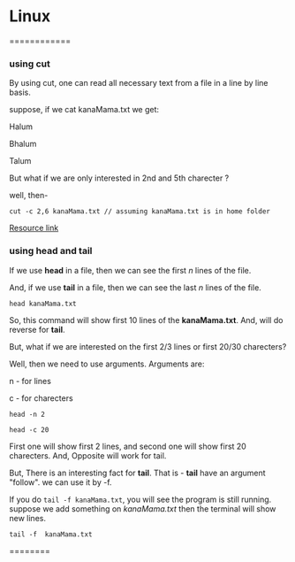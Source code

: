 # Linux
============

### using **cut**

By using cut, one can read all necessary text from a file in a line by line basis.

suppose, if we cat kanaMama.txt we get:

Halum 

Bhalum

Talum

But what if we are only interested in  2nd and 5th charecter ?

well, then-


```
cut -c 2,6 kanaMama.txt // assuming kanaMama.txt is in home folder  

``` 

[Resource link](http://www.folkstalk.com/2012/02/cut-command-in-unix-linux-examples.html)


### using **head** and **tail**

If we use **head** in a file, then we can see the first *n* lines of the file.

And, if we use **tail** in a file, then we can see the last *n* lines of the file.

```
head kanaMama.txt

```

So, this command will show first 10 lines of the **kanaMama.txt**. And, will do reverse for **tail**.

But, what if we are interested on the first 2/3 lines or first 20/30 charecters? 

Well, then we need to use arguments. Arguments are:

n - for lines 

c - for charecters


```
head -n 2

head -c 20

```

First one will show first 2 lines, and  second one will show first 20 charecters. And, Opposite will work for tail. 

But, There is an interesting fact for **tail**. That is - **tail** have an argument "follow". we can use it by -f. 

If you do `tail -f kanaMama.txt`, you will see the program is still running. suppose we add something on *kanaMama.txt* then the terminal will show new lines.

```
tail -f  kanaMama.txt

```

========

